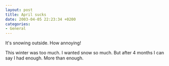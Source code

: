 ```yaml
---
layout: post
title: April sucks
date: 2003-04-05 22:23:34 +0200
categories:
- General
---
```

It's snowing outside. How annoying!

This winter was too much. I wanted snow so much. But after 4 months I can say I had enough. More than enough.

